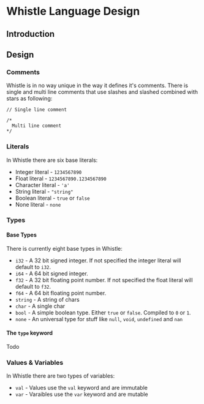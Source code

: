# Whistle Language Design

## Introduction

## Design

### Comments

Whistle is in no way unique in the way it defines it's comments. There is
single and multi line comments that use slashes and slashed combined with stars
as following:

```
// Single line comment

/*
  Multi line comment
*/
```

### Literals

In Whistle there are six base literals:
* Integer literal - `1234567890`
* Float literal - `1234567890.1234567890`
* Character literal - `'a'`
* String literal - `"string"`
* Boolean literal - `true` or `false`
* None literal - `none`

### Types

#### Base Types

There is currently eight base types in Whistle:
* `i32` - A 32 bit signed integer. If not specified the integer literal will default to `i32`.
* `i64` - A 64 bit signed integer.
* `f32` - A 32 bit floating point number. If not specified the float literal will default to `f32`.
* `f64` - A 64 bit floating point number.
* `string` - A string of chars
* `char` - A single char
* `bool` - A simple boolean type. Either `true` or `false`. Compiled to `0` or `1`.
* `none` - An universal type for stuff like `null`, `void`, `undefined` and `nan`

#### The `type` keyword

Todo

### Values & Variables

In Whistle there are two types of variables:
* `val` - Values use the `val` keyword and are immutable
* `var` - Varaibles use the `var` keyword and are mutable
